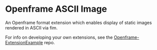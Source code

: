 # Openframe ASCII Image

An Openframe format extension which enables display of static images rendered in ASCII via fim.

For info on developing your own extensions, see the [Openframe-ExtensionExample](https://github.com/OpenframeProject/Openframe-ExtensionExample) repo.
